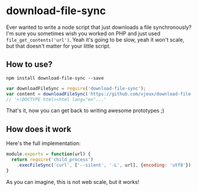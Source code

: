 # download-file-sync

Ever wanted to write a node script that just downloads a file synchronously? I'm sure you sometimes wish you worked on PHP and just used `file_get_contents('url')`. Yeah it's going to be slow, yeah it won't scale, but that doesn't matter for your little script.

## How to use?

```
npm install download-file-sync --save
```

```javascript
var downloadFileSync = require('download-file-sync');
var content = downloadFileSync('https://github.com/vjeux/download-file-sync');
// '<!DOCTYPE html><html lang="en"...'
```

That's it, now you can get back to writing awesome prototypes ;)

## How does it work

Here's the full implementation:

```javascript
module.exports = function(url) {
  return require('child_process')
    .execFileSync('curl', ['--silent', '-L', url], {encoding: 'utf8'});
}
```

As you can imagine, this is not web scale, but it works!
